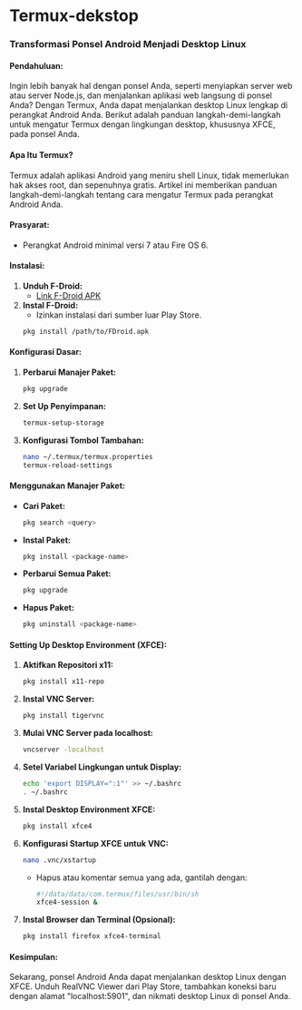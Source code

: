 # Termux-dekstop

### Transformasi Ponsel Android Menjadi Desktop Linux

#### **Pendahuluan:**
Ingin lebih banyak hal dengan ponsel Anda, seperti menyiapkan server web atau server Node.js, dan menjalankan aplikasi web langsung di ponsel Anda? Dengan Termux, Anda dapat menjalankan desktop Linux lengkap di perangkat Android Anda. Berikut adalah panduan langkah-demi-langkah untuk mengatur Termux dengan lingkungan desktop, khususnya XFCE, pada ponsel Anda.

#### **Apa Itu Termux?**
Termux adalah aplikasi Android yang meniru shell Linux, tidak memerlukan hak akses root, dan sepenuhnya gratis. Artikel ini memberikan panduan langkah-demi-langkah tentang cara mengatur Termux pada perangkat Android Anda.

#### **Prasyarat:**
- Perangkat Android minimal versi 7 atau Fire OS 6.

#### **Instalasi:**
1. **Unduh F-Droid:**
   - [Link F-Droid APK](https://f-droid.org/FDroid.apk)
2. **Instal F-Droid:**
   - Izinkan instalasi dari sumber luar Play Store.
   ```sh
   pkg install /path/to/FDroid.apk
   ```

#### **Konfigurasi Dasar:**
1. **Perbarui Manajer Paket:**
   ```sh
   pkg upgrade
   ```
2. **Set Up Penyimpanan:**
   ```sh
   termux-setup-storage
   ```
3. **Konfigurasi Tombol Tambahan:**
   ```sh
   nano ~/.termux/termux.properties
   termux-reload-settings
   ```

#### **Menggunakan Manajer Paket:**
- **Cari Paket:**
  ```sh
  pkg search <query>
  ```
- **Instal Paket:**
  ```sh
  pkg install <package-name>
  ```
- **Perbarui Semua Paket:**
  ```sh
  pkg upgrade
  ```
- **Hapus Paket:**
  ```sh
  pkg uninstall <package-name>
  ```

#### **Setting Up Desktop Environment (XFCE):**
1. **Aktifkan Repositori x11:**
   ```sh
   pkg install x11-repo
   ```
2. **Instal VNC Server:**
   ```sh
   pkg install tigervnc
   ```
3. **Mulai VNC Server pada localhost:**
   ```sh
   vncserver -localhost
   ```
4. **Setel Variabel Lingkungan untuk Display:**
   ```sh
   echo 'export DISPLAY=":1"' >> ~/.bashrc
   . ~/.bashrc
   ```
5. **Instal Desktop Environment XFCE:**
   ```sh
   pkg install xfce4
   ```
6. **Konfigurasi Startup XFCE untuk VNC:**
   ```sh
   nano .vnc/xstartup
   ```
   - Hapus atau komentar semua yang ada, gantilah dengan:
     ```sh
     #!/data/data/com.termux/files/usr/bin/sh
     xfce4-session &
     ```
7. **Instal Browser dan Terminal (Opsional):**
   ```sh
   pkg install firefox xfce4-terminal
   ```

#### **Kesimpulan:**
Sekarang, ponsel Android Anda dapat menjalankan desktop Linux dengan XFCE. Unduh RealVNC Viewer dari Play Store, tambahkan koneksi baru dengan alamat "localhost:5901", dan nikmati desktop Linux di ponsel Anda.
